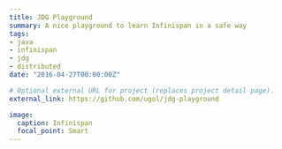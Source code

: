 ```yaml
---
title: JDG Playground
summary: A nice playground to learn Infinispan in a safe way
tags:
- java
- infinispan
- jdg
- distributed
date: "2016-04-27T00:00:00Z"

# Optional external URL for project (replaces project detail page).
external_link: https://github.com/ugol/jdg-playground

image:
  caption: Infinispan
  focal_point: Smart
---
```

